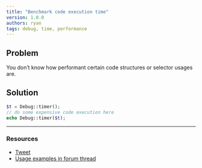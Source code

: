 ```yaml
---
title: "Benchmark code execution time"
version: 1.0.0
authors: ryan
tags: debug, time, performance
---
```


## Problem

You don’t know how performant certain code structures or selector usages are.

## Solution

```php
$t = Debug::timer();
// do some expensive code execution here
echo Debug::timer($t);
```

---

### Resources

-   [Tweet](https://twitter.com/processwire/status/452439920653893633)
-   [Usage examples in forum thread](https://processwire.com/talk/topic/6328-optimizing-code-queries/)
